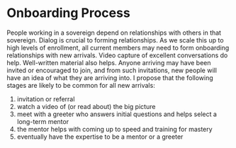 # Onboarding Process
People working in a sovereign depend on relationships with others in that sovereign. Dialog is crucial to forming relationships. As we scale this up to high levels of enrollment, all current members may need to form onboarding relationships with new arrivals. Video capture of excellent conversations do help. Well-written material also helps. Anyone arriving may have been invited or encouraged to join, and from such invitations, new people will have an idea of what they are arriving into. I propose that the following stages are likely to be common for all new arrivals:


1.  invitation or referral
2.  watch a video of (or read about) the big picture
3.  meet with a greeter who answers initial questions and helps select a long-term mentor
4.  the mentor helps with coming up to speed and training for mastery
5.  eventually have the expertise to be a mentor or a greeter
